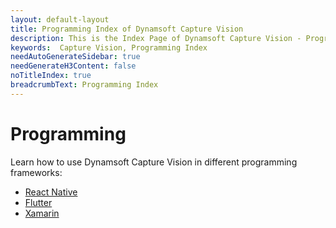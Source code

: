 ```yaml
---
layout: default-layout
title: Programming Index of Dynamsoft Capture Vision
description: This is the Index Page of Dynamsoft Capture Vision - Programming.
keywords:  Capture Vision, Programming Index
needAutoGenerateSidebar: true
needGenerateH3Content: false
noTitleIndex: true
breadcrumbText: Programming Index
---
```


# Programming

Learn how to use Dynamsoft Capture Vision in different programming frameworks:

- [React Native](react-native/index.md)
- [Flutter](flutter/index.md)
- [Xamarin](xamarin/index.md)
